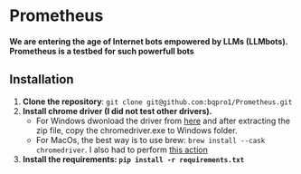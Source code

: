 
# **Prometheus**
#### **We are entering the age of Internet bots empowered by LLMs (LLMbots). Prometheus is a testbed for such powerfull bots**

## Installation
1. **Clone the repository**: `git clone git@github.com:bqpro1/Prometheus.git`
2. **Install chrome driver (I did not test other drivers).**
    - For Windows dwonload the driver from [here](https://googlechromelabs.github.io/chrome-for-testing/) and after extracting the zip file, copy the chromedriver.exe to Windows folder.
    - For MacOs, the best way is to use brew: `brew install --cask chromedriver`. I also had to perform [this action](https://stackoverflow.com/questions/60362018/macos-catalinav-10-15-3-error-chromedriver-cannot-be-opened-because-the-de)
3. **Install the requirements: `pip install -r requirements.txt`**
